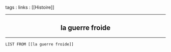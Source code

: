 tags : 
links : [[Histoire]]

****

<h2 style="text-align: center;"> la guerre froide </h2>

****


```dataview
LIST FROM [[la guerre froide]]
```
